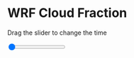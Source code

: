 <h1>WRF  Cloud Fraction </h1>
<p>Drag the slider to change the time</p>

<div class="slidecontainer">
<input oninput='setImage(this)' class="slider" type="range" min="0" max="3" value="0" step="1" />
<img id='img'/>
</div>

<script>
var img = document.getElementById('img');
var img_array = ['/assets/images/wrf/cf_wrfout_d01_2020-03-22_12:00:00.png',
'/assets/images/wrf/cf_wrfout_d01_2020-03-22_13:00:00.png',
'/assets/images/wrf/cf_wrfout_d01_2020-03-22_14:00:00.png',];
function setImage(obj)
{
        var value = obj.value;
        img.src = img_array[value];

}
</script>
